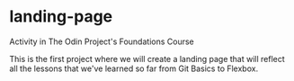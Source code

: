 # landing-page
Activity in The Odin Project's Foundations Course

This is the first project where we will create a landing page that will reflect all the lessons that we've learned so far from Git Basics to Flexbox. 